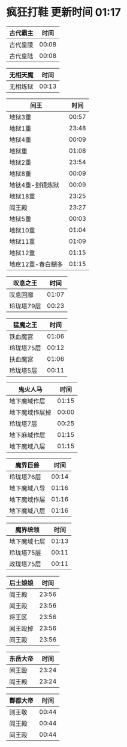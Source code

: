 # 疯狂打鞋 更新时间 01:17

| 古代霸主   | 时间    |
|--------|-------|
| 古代皇陵 | 00:08 |
| 古代皇陆 | 00:08 |

| 无相天魔   | 时间    |
|--------|-------|
| 无相炼狱 | 00:13 |

| 间王   | 时间    |
|--------|-------|
| 地狱3重 | 00:57 |
| 地狱1重 | 23:48 |
| 地狱4重 | 00:09 |
| 地狱重 | 01:08 |
| 地狱2重 | 23:54 |
| 地狱8重 | 00:09 |
| 地钛4重-划镜炼狱 | 00:09 |
| 地狱18重 | 23:25 |
| 阎王殿 | 23:27 |
| 地狱5重 | 00:03 |
| 地狱10重 | 01:04 |
| 地狱11重 | 01:09 |
| 地狱12重 | 01:15 |
| 地疙12重-春白糊多 | 01:15 |

| 叹息之王   | 时间    |
|--------|-------|
| 叹息回廊 | 01:07 |
| 玲珑塔79层 | 00:23 |

| 猛魔之王   | 时间    |
|--------|-------|
| 铁血魔宫 | 01:06 |
| 玲珑塔75层 | 00:12 |
| 扶血魔宫 | 01:06 |
| 玲珑塔5层 | 00:11 |

| 鬼火人马   | 时间    |
|--------|-------|
| 地下魔域作层 | 01:15 |
| 地下魔域作层掉 | 00:00 |
| 玲珑塔7层 | 00:25 |
| 地下麻域作层 | 01:15 |
| 地下魔域八层 | 01:15 |

| 魔界巨兽   | 时间    |
|--------|-------|
| 玲珑塔76层 | 00:14 |
| 地下魔域八导 | 01:16 |
| 地下魔域作层 | 01:16 |
| 地下魔域八层 | 01:16 |

| 魔界统领   | 时间    |
|--------|-------|
| 地下魔域七层 | 01:13 |
| 玲珑塔75层 | 00:11 |
| 政珑塔75层 | 00:11 |

| 后土娘娘   | 时间    |
|--------|-------|
| 阎王殿 | 23:56 |
| 闻王殴 | 23:56 |
| 将王区 | 23:56 |
| 闻王殴掉 | 23:56 |
| 间王殴 | 23:56 |

| 东岳大帝   | 时间    |
|--------|-------|
| 间王殴 | 23:24 |
| 阎王殿 | 23:24 |

| 酆都大帝   | 时间    |
|--------|-------|
| 则王敬 | 00:44 |
| 阎王殿 | 00:44 |
| 间王殴 | 00:44 |